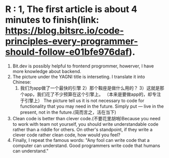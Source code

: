 # R : 1, The first article is about 4 minutes to finish(link: https://blog.bitsrc.io/code-principles-every-programmer-should-follow-e01bfe976daf). 

1. Bit.dev is possibly helpful to frontend progrommer, howerver, I have more knowledge about backend.
2. The picture under the YAGNI title is interseting. I translate it into Chinese:
   1) 我们为app做了一个最快的引擎  2）那个鞍座是做什么用的？ 3）这就是那个app，我们花了不少预算在这个引擎上。
   （本来是要做app的，却专注于引擎上）
   The picture tell us it is not necessary to code for functionality that you may need in the future.
   Simply put — live in the present, not in the future.(简而言之，活在当下)
3. Clean code is better than clever code.(不要花里胡哨)Because you need to work with team not yourself, you should write understandable
code rather than a riddle for others. On other's standpoint, if they write a clever code rather clean code, how would you feel?
4. Finally, I repeat the famous words: "Any fool can write code that a computer can understand. Good programmers write code that humans can understand."
  
